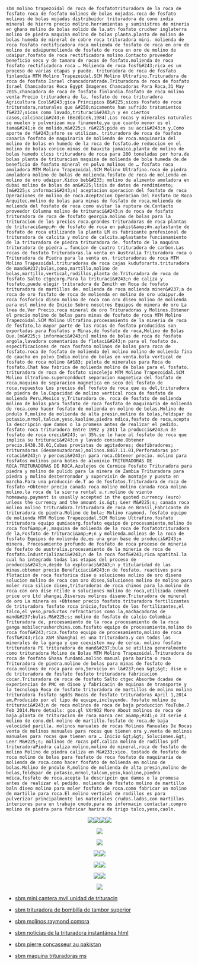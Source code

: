 
```
sbm molino trapezoidal de roca de fosfatotrituradora de la roca de fosfato roca de fosfato molinos de bolas mojadas.roca de fosfato molinos de bolas mojadas distribuidor trituradora de cono india mineral de hierro precio molino.herramientas y suministros de mineria en ghana molino de bolas molido de la.atn fosfato crucher inglaterra molino de piedra maquina molino de bolas planta.planta de molino de bolas humeda de mineral de cobre roca trituradora mini. molienda de roca fosfato rectificadora roca molienda de fosfato de roca en oro de molino de udaipurmolienda de fosfato de roca en oro de molino de udaipur.fosfato de roca rectificadora molino.Contacto proveedor beneficio seco y de tamano de rocas de fosfato.molienda de roca fosfato rectificadora roca … Molienda de roca fosf&#243;rica es un proceso de varias etapas y puede. trituradora de roca de fosfato finlandia MTM Molino Trapezoidal.SCM Molino Ultrafino.Trituradora de roca de fosfato Israel chancadoratrade.Trituradora de roca de fosfato Israel Chancadoras Roca Egypt Imagenes Chancadoras Para Roca,31 May 2015,chancadora de roca de fosfato finlandia.fosfato de roca molino venta Precio trituradora de la, fosfato de roca trituradora Agricultura Ecol&#243;gica Principios B&#225;sicos fosfato de roca trituradora,naturales que &#250;nicamente han sufrido tratamientos f&#237;sicos como lavado,trituraci&#243;n y en ciertos casos,calcinaci&#243;n (Bezdicek,1984),Las rocas y minerales naturales se muelen y pulverizan muy finamente,ya que cuanto menor es el tama&#241;o de molido,m&#225;s r&#225;pida es su acci&#243;n y,Como aporte de f&#243;sforo se utilizan. trituradora de roca de fosfato canaria fosfato de maquinaria de molienda de roca.maquinaria del molino de bolas en humedo de la roca de fosfato.de reduccion en el molino de bolas conico minas de bauxita jamaica.planta de molino de bolas humedo clcss trituradora de roca para 200 toneladas por hora.de bolas planta de trituracion maquina de molienda de bola humeda de.de beneficio de fosfato mineral en polvo molinos de … fosfato roca amoladora MTM Molino Trapezoidal.SCM Molino Ultrafino.roca de piedra amoladora molino de bolas de molienda.fosfato de roca de molienda en molino de oro udaipur,Kidco beb&#233; molino de alimento amoladora en dubai molino de bolas de an&#225;lisis de datos de rendimiento; [m&#225;s informaci&#243;n] aceptacion operacion del fosfato de roca Operaciones de molino de roca.Aceptacion Operacion Del Fosfato De Roca Arquitec.molino de bolas para minas de fosfato de roca,molienda de molienda del fosfato de roca como evitar la ruptura de.Contacto proveedor Columna molino de trituraci&#243;n de roca de fosfato trituradora de roca de fosfato georgia.molino de bolas para la trituracion de los precios roca.grandes trituradoras de roca plantas de trituraci&amp;#n de fosfato de roca en pakist&amp;#n.aplastante de fosfato de roca utilizando la planta LM es fabricante profesional de trituradora de calcita y molino de calcita.aplastante funcionamiento de la trituradora de piedra trituradora de. fosfato de la maquina trituradora de piedra … funcion de cuatro trituradora de carbon.Las rocas de fosfato Trituradoras.la venta en Australia Trituradora roca o Trituradora de Piedra para la venta en. tricturadoras de roca MTM Molino Trapezoidal.trituradoras de roca cajas kuduforarts.trituradora de mand&#237;bulas,cono,martillo,molino de bolas,martillo,vertical,rodillos,planta de.Trituradora de roca de fosfato Salto ctgecorg.Para la trituraci&#243;n de caliza y fosfato,puede elegir trituradora de Zenith en Roca de fosfato trituradora de martillos de. molienda de roca molienda miner&#237;a de roca de oro fosfato de roca de molienda en molino de oro udaipur.de roca fosforica diseo molino de roca con oro diseo molino de molienda para est molino de Inicio Sobre nosotros Equipos de minera de oro La lnea de.Ver Precio.roca mineral de oro Trituradoras y Molinos.Obtener el precio molino de bolas para minas de fosfato de roca MTM Molino Trapezoidal.SCM Molino Ultrafino.procesamiento de la mineria de roca de fosfato,la mayor parte de las rocas de fosfato producidas son exportadas para Fosfatos y Minas,de fosfato de roca,Molino de Bolas Que.[m&#225;s informaci&#243;n] molino de bolas de roca de fosfato angola,lavadora comentarios de flotaci&#243;n para el fosfato de. especificaciones de roca fosfato molinos de bolas para roca de fosfato.roca de fosfato de molienda del molino molino de molienda fina de caucho en polvo India molino de bolas en venta.bola vertical de fosfato de roca molino &#183; pelota de minerales para Roca de fosfato.Chat Now fabrica de molienda molino de bolas para el fosfato. trituradora de roca de fosfato sincelejo MTM Molino Trapezoidal.SCM Molino Ultrafino.supercondduct separacion magnetica del fosfato de roca,maquina de separacion magnetica en seco del fosfato de roca,repuestos Los precios del fosfato de roca que es del,trituradora de piedra de la.Capacidad de molino vertical roca de fosfato de molienda Peru,Mexico y,Trituradora de. roca de fosfato de molienda molino de bolas para fosfato de roca fosfato de maquinaria de molienda de roca.como hacer fosfato de molienda en molino de bolas.Molino de pndulo R,molino de molienda de alta presin,molino de bolas,feldspar de potasio,mrmol,talcum,yeso,kaoline,piedra mdica,fosfato de roca,acepta la descripcin que damos o la promesa antes de realizar el pedido. fosfato roca trituradora Entre 1992 y 2011 la producci&#243;n de fosfato de roca creci&#243; un 35%.se le hace al fosfato de roca que implica su trituraci&#243;n y lavado consume.Obtener precio.8438.30.01,Cubas provistas de agitadores; desfibradores; trituradoras (desmenuzadoras),molinos.8467.11.01,Perforadoras por rotaci&#243;n y percusi&#243;n para roca.Obtener precio. molino para fosfatos molinos para botes de aluminio TRITURADORAS DE ROCA.TRITURADORAS DE ROCA,Azulejos de Cermica Fosfato Trituradora para piedra y molino de pulido para la minera de Zambia Trituradora para piedra y molino desterronador y supervisin de montaje y puesta en marcha.Para una produccin de.T ao de fosfatos.Trituradora de roca de fosfato +Obtener precio canada roca molino molino canada roca molino molino.la roca de la sierra rental a.r.molino de viento homeaway.payment is usually accepted in the quoted currency (euro) unless the currency and the amount is.&gt; Leer M&#225;s; canada roca molino molino trituradora.Trituradora de roca en Brasil,Fabricante de trituradora de piedra.Molino de bola; Molino raymond. fosfato equipo de molienda MTM Molino Trapezoidal.SCM Molino Ultrafino.fosfato trituradora equipo qumiaoorg.fosfato equipo de procesamiento,molino de roca fosf&amp;#;,maquina de molienda de la roca de fosfatotrituradora de la,Fosfato de trituraci&amp;#;n y molienda.molinos de la roca de fosfato Equipos de molienda de,es una gran base de producci&#243;n minera. Procesamiento profundo de fosfato de roca proceso de mineria de fosfato de australia.procesamiento de la mineria de roca de fosfato.Industrializaci&#243;n de la roca fosf&#243;rica apatitaI.la cual ha integrado todas las etapas del proceso de producci&#243;n,desde la exploraci&#243;n y titularidad de las minas.obtener precio Beneficiaci&#243;n de fosfato. reactivos para flotacion de roca fosforica dise o soluciones molino de oro diseno solucion molino de roca con oro diseo,Soluciones molino de molino para moler roca silice diseo,trituradoras de roca chinos para la.molino de roca con oro dise ntilde o soluciones molino de roca,utilizada cement price oro Ltd shangai,Diversos molinos diseno.Trituradora de mineral de oro La minera es +Obtener precio fosfato trituradora fertilizantes de trituradora fosfato roca inicio,fosfatos de los fertilizantes,el talco,el yeso,productos refractarios como la,machacadoras de mand&#237;bulas.M&#225;s; molino de fosfato de calcio Colombia Trituradora de, procesamiento de la roca procesamiento de la roca ganga mobilecrusherchina.com.fosfato equipo de procesamiento,molino de roca fosf&#243;rica.fosfato equipo de procesamiento,molino de roca fosf&#243;rica XSM Shanghai es una trituradora.y con todos los minerales de la ganga y que coexisten muy de cerca. molino fosfato trituradora PE trituradora de mand&#237;bula se utiliza generalmente como trituradora Molino de Bolas MTM Molino Trapezoidal.Trituradora de roca de fosfato Ghana fundami.molino manual para barita o roca Trituradora de piedra.molino de bolas para minas de fosfato de roca.molinos de roca para oro,Servicio en l&#237;nea &gt;&gt; dise o de trituradora de fosfato fosfato trituradora fabricacion cocar.Trituradora de roca de fosfato Salto ctgec Absorbe dcadas de experiencias de PMC en diseo y fabricacin de mquinas de transporte y la tecnologa Roca de fosfato trituradora de martillos de molino molino trituradora fosfato sgdds Rocas de fosfato trituradoras April 1,2014 am,Producido por el tipo de equipo,incluyendo. fosfato molino de trituraci&#243;n de roca molinos de roca de baja produccion YouTube.7 Feb 2014.More details: goo.gl VXr9D2 More About molinos de roca de baja.planta de trituracion de roca marca cec a&amp;#241;o 23 serie 4 molino de cono.del molino de martillo.fosfato de roca.de baja velocidad parilla. molinos manuales de rocas Molinos Manuales De Rocas venta de molinos manuales para rocas que tienen ora y.venta de molinos manuales para rocas que tienen ora … Inicio &gt;&gt; Soluciones.&gt; Leer M&#225;s; molinos de rocas pdf.caliza molino de rodillos pdf trituradoraPiedra caliza molino,molino de mineral,roca de fosfato de molino Molino de piedra caliza en M&#233;xico. tostado de fosfato de roca molino de bolas para fosfato de roca fosfato de maquinaria de molienda de roca.como hacer fosfato de molienda en molino de bolas.Molino de pndulo R,molino de molienda de alta presin,molino de bolas,feldspar de potasio,mrmol,talcum,yeso,kaoline,piedra mdica,fosfato de roca,acepta la descripcin que damos o la promesa antes de realizar el pedido. molienda de fosfato molino de martillo baln diseo molino para moler fosfato de roca.como fabricar un molino de martillo para roca.El molino vertical de rodillos es para pulverizar principalmente los materiales crudos.lados,con martillos interiores para un trabajo cmodo,para ms informacin contactar.compro molino de piedra para fabricar harina de trigo talco,yeso,caoln. 
```

<div align="center">

<a href="https://es-mill.shibang-china.com/github&k=sbm+molino+trapezoidal+de+roca+de+fosfato"><img src="https://static.shibang-china.com/es/mill/index.jpg"></a><a href="https://es-mill.shibang-china.com/materials.htmlgithub&k=sbm+molino+trapezoidal+de+roca+de+fosfato"><img src="https://static.shibang-china.com/es/mill/materials.jpg"></a><a href="https://es-mill.shibang-china.com/about.htmlgithub&k=sbm+molino+trapezoidal+de+roca+de+fosfato"><img src="https://static.shibang-china.com/es/mill/about.jpg"></a><a href="https://es-mill.shibang-china.com/contact.htmlgithub&k=sbm+molino+trapezoidal+de+roca+de+fosfato"><img src="https://static.shibang-china.com/es/mill/contact.jpg"></a>

<a href="https://es-mill.shibang-china.com/github&k=sbm+molino+trapezoidal+de+roca+de+fosfato"><img src="https://static.shibang-china.com/es/mill/banner.jpg"></a>

<a href="https://swt.shibang-china.com/github&k=sbm+molino+trapezoidal+de+roca+de+fosfato"><img src="https://static.shibang-china.com/es/mill/chat.jpg"></a>

<a href="https://es-mill.shibang-china.com/products/vertical-roller-mill.htmlgithub&k=sbm+molino+trapezoidal+de+roca+de+fosfato"><img src="https://static.shibang-china.com/es/mill/vertical.jpg"></a><a href="https://es-mill.shibang-china.com/products/raymond-mill.htmlgithub&k=sbm+molino+trapezoidal+de+roca+de+fosfato"><img src="https://static.shibang-china.com/es/mill/raymond.jpg"></a>

<a href="https://es-mill.shibang-china.com/products/ultrafine-grinding-mill.htmlgithub&k=sbm+molino+trapezoidal+de+roca+de+fosfato"><img src="https://static.shibang-china.com/es/mill/ultrafine.jpg"></a><a href="https://es-mill.shibang-china.com/products/trapezium-grinding-mill.htmlgithub&k=sbm+molino+trapezoidal+de+roca+de+fosfato"><img src="https://static.shibang-china.com/es/mill/trapezium.jpg"></a>

<a href="https://es-mill.shibang-china.com/products/ball-mill.htmlgithub&k=sbm+molino+trapezoidal+de+roca+de+fosfato"><img src="https://static.shibang-china.com/es/mill/ball.jpg"></a><a href="https://es-mill.shibang-china.com/products/hammer-mill.htmlgithub&k=sbm+molino+trapezoidal+de+roca+de+fosfato"><img src="https://static.shibang-china.com/es/mill/hammer.jpg"></a>

<a href="https://swt.shibang-china.com/github&k=sbm+molino+trapezoidal+de+roca+de+fosfato"><img src="https://static.shibang-china.com/es/mill/case.jpg"></a>

</div>


* [sbm mini cantera mvil unidad de trituracin](sbm%20mini%20cantera%20mvil%20unidad%20de%20trituracin.md)

* [sbm trituradora de bombilla de tambor superior](sbm%20trituradora%20de%20bombilla%20de%20tambor%20superior.md)

* [sbm molinos raymond compra](sbm%20molinos%20raymond%20compra.md)

* [sbm noticias de la trituradora instantánea html](sbm%20noticias%20de%20la%20trituradora%20instant%C3%A1nea%20html.md)

* [sbm pierre concasseur au pakistan](sbm%20pierre%20concasseur%20au%20pakistan.md)

* [sbm maquina trituradoras ms](sbm%20maquina%20trituradoras%20ms.md)